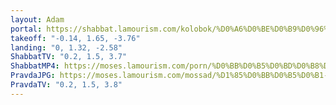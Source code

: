 ```yaml
---
layout: Adam
portal: https://shabbat.lamourism.com/kolobok/%D0%A6%D0%BE%D0%B9%D0%96%D0%AB%D0%92/%D0%9F%D1%83%D1%82%D0%B8%D0%BD%D0%92%D0%9E%D0%A0/scene.gltf
takeoff: "-0.14, 1.65, -3.76"
landing: "0, 1.32, -2.58"
ShabbatTV: "0.2, 1.5, 3.7"
ShabbatMP4: https://moses.lamourism.com/porn/%D0%BB%D0%B5%D0%BD%D0%B8%D0%BD-%D0%B2%D0%BE%D1%81%D0%BA%D1%80%D0%B5%D1%81-%D0%B2%D0%BE%D0%B8%D1%81%D1%82%D0%B8%D0%BD%D1%83-%D0%B2%D0%BE%D1%81%D0%BA%D1%80%D0%B5%D1%81%D0%B5.mp4
PravdaJPG: https://moses.lamourism.com/mossad/%D1%85%D0%BB%D0%B5%D0%B1-%D0%B8-%D0%B2%D0%BE%D0%BB%D1%8F.jpg
PravdaTV: "0.2, 1.5, 3.8"
---
```

